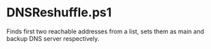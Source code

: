 # DNSReshuffle.ps1
Finds first two reachable addresses from a list, sets them as main and backup DNS server respectively.
